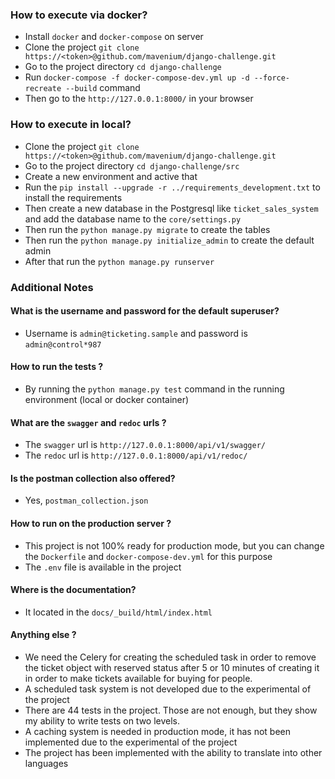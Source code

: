 ### How to execute via docker?
- Install `docker` and `docker-compose` on server
- Clone the project `git clone https://<token>@github.com/mavenium/django-challenge.git`
- Go to the project directory `cd django-challenge`
- Run `docker-compose -f docker-compose-dev.yml up -d --force-recreate --build` command
- Then go to the `http://127.0.0.1:8000/` in your browser

### How to execute in local?
- Clone the project `git clone https://<token>@github.com/mavenium/django-challenge.git`
- Go to the project directory `cd django-challenge/src`
- Create a new environment and active that
- Run the `pip install --upgrade -r ../requirements_development.txt` to install the requirements
- Then create a new database in the Postgresql like `ticket_sales_system` and add the database name to the `core/settings.py`
- Then run the `python manage.py migrate` to create the tables
- Then run the `python manage.py initialize_admin` to create the default admin
- After that run the `python manage.py runserver`

### Additional Notes
#### What is the username and password for the default superuser?
- Username is `admin@ticketing.sample` and password is `admin@control*987`
#### How to run the tests ?
- By running the `python manage.py test` command in the running environment (local or docker container)
#### What are the `swagger` and `redoc` urls ?
- The `swagger` url is `http://127.0.0.1:8000/api/v1/swagger/`
- The `redoc` url is `http://127.0.0.1:8000/api/v1/redoc/`
#### Is the postman collection also offered?
- Yes, `postman_collection.json` 
#### How to run on the production server ?
- This project is not 100% ready for production mode, but you can change the `Dockerfile` and `docker-compose-dev.yml` for this purpose
- The `.env` file is available in the project 
#### Where is the documentation?
- It located in the `docs/_build/html/index.html`
#### Anything else ?
- We need the Celery for creating the scheduled task in order to remove the ticket object with reserved status after 5 or 10 minutes of creating it in order to make tickets available for buying for people.
- A scheduled task system is not developed due to the experimental of the project
- There are 44 tests in the project. Those are not enough, but they show my ability to write tests on two levels.
- A caching system is needed in production mode, it has not been implemented due to the experimental of the project
- The project has been implemented with the ability to translate into other languages